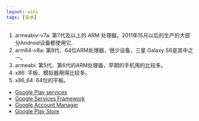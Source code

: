 ```yaml
---
layout: wiki
tags: [安卓]
---
```


1. armeabiv-v7a: 第7代及以上的 ARM 处理器。2011年15月以后的生产的大部分Android设备都使用它.
2. arm64-v8a: 第8代、64位ARM处理器，很少设备，三星 Galaxy S6是其中之一。
3. armeabi: 第5代、第6代的ARM处理器，早期的手机用的比较多。
4. x86: 平板、模拟器用得比较多。
5. x86_64: 64位的平板。


* [Google Play services](https://www.apkmirror.com/apk/google-inc/google-play-services/)
* [Google Services Framework](https://www.apkmirror.com/apk/google-inc/google-services-framework/)
* [Google Account Manager](https://www.apkmirror.com/apk/google-inc/google-account-manager/)
* [Google Play Store](https://www.apkmirror.com/apk/google-inc/google-play-store/)